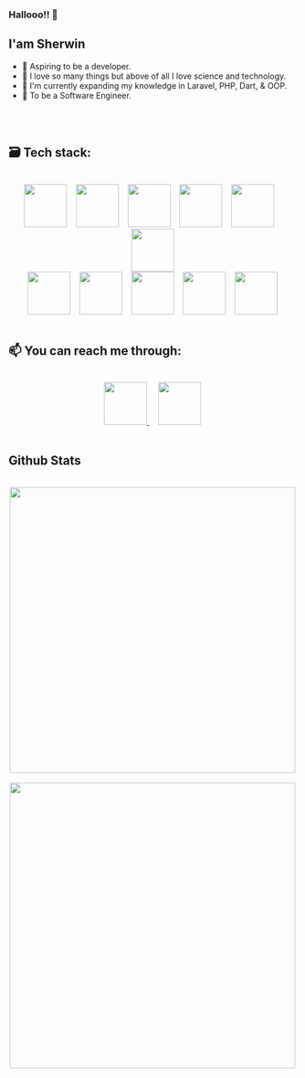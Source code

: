 ### Hallooo!! 👋

## I'am Sherwin

- 🤵 Aspiring to be a developer.
- 💖 I love so many things but above of all I love science and technology.
- 🧠 I'm currently expanding my knowledge in Laravel, PHP, Dart, & OOP.
- 🎯 To be a Software Engineer.



<br /><br />
## 🗃️ Tech stack: 

<br />
<div align="center">
  <span>
    <img height="75" src="https://github.com/eSmooothie/eSmooothie/blob/main/images/codeigniter.png?raw=true"/>
  </span>
  &nbsp;&nbsp;
  <span>
    <img height="75" src="https://github.com/eSmooothie/eSmooothie/blob/main/images/flutter.png?raw=true"/>
  </span>
  &nbsp;&nbsp;
  <span>
    <img height="75" src="https://github.com/eSmooothie/eSmooothie/blob/main/images/git.png?raw=true"/>
  </span>
  &nbsp;&nbsp;
  <span>
    <img height="75" src="https://github.com/eSmooothie/eSmooothie/blob/main/images/godot_engine.png?raw=true"/>
  </span>
  &nbsp;&nbsp;
  <span>
    <img height="75" src="https://github.com/eSmooothie/eSmooothie/blob/main/images/java.png?raw=true"/>
  </span>
  &nbsp;&nbsp;
  <span>
    <img height="75" src="https://github.com/eSmooothie/eSmooothie/blob/main/images/python.png?raw=true"/>
  </span>
</div>
<div align="center">
  <span>
    <img height="75" src="https://github.com/eSmooothie/eSmooothie/blob/main/images/mysql.png?raw=true"/>
  </span>
  &nbsp;&nbsp;
  <span>
    <img height="75" src="https://github.com/eSmooothie/eSmooothie/blob/main/images/oop.png?raw=true"/>
  </span>
  &nbsp;&nbsp;
  <span>
    <img height="75" src="https://github.com/eSmooothie/eSmooothie/blob/main/images/phpMyAdmin.png?raw=true"/>
  </span>
  &nbsp;&nbsp;
  <span>
    <img height="75" src="https://github.com/eSmooothie/eSmooothie/blob/main/images/sql.png?raw=true"/>
  </span>
  &nbsp;&nbsp;
  <span>
    <img height="75" src="https://github.com/eSmooothie/eSmooothie/blob/main/images/php.png?raw=true"/>
  </span>
</div>



<br />

## 📫 You can reach me through: 

<br />
<div align="center">
  <a align="left" href="mailto:sherwin.sandoval026@gmail.com">
    <img height="75" src="https://github.com/eSmooothie/eSmooothie/blob/main/images/email.png?raw=true"/>
  </a>
  &nbsp;&nbsp;&nbsp;
  <a align="left" href="https://www.linkedin.com/in/sherwin-sandoval-bab61819b/">
    <img height="75" src="https://github.com/eSmooothie/eSmooothie/blob/main/images/linkedIn.png?raw=true"/>
  </a>
</div>



<br />

## Github Stats
<br />
<div align="center">
   <img width="500" align="center" src="https://github-readme-stats.vercel.app/api?username=eSmooothie&show_icons=true&theme=dracula" />
</div>
<br />
<div align="center">
   <img width="500" align="center" src="https://github-readme-stats.vercel.app/api/top-langs/?username=eSmooothie&layout=compact&theme=dracula" />
</div>


